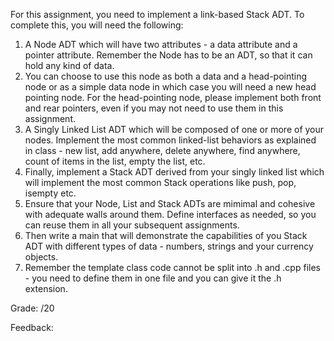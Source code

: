 For this assignment, you need to implement a link-based Stack ADT.  To complete this, you will need the following:

1. A Node ADT which will have two attributes - a data attribute and a pointer attribute.  Remember the Node has to be an ADT, so that it can hold any kind of data.
2. You can choose to use this node as both a data and a head-pointing node or as a simple data node in which case you will need a new head pointing node.  For the head-pointing node, please implement both front and rear pointers, even if you may not need to use them in this assignment.
3. A Singly Linked List ADT which will be composed of one or more of your nodes.  Implement the most common linked-list behaviors as explained in class - new list, add anywhere, delete anywhere, find anywhere, count of items in the list, empty the list, etc.
4. Finally, implement a Stack ADT derived from your singly linked list which will implement the most common Stack operations like push, pop, isempty etc.
5. Ensure that your Node, List and Stack ADTs are mimimal and cohesive with adequate walls around them.  Define interfaces as needed, so you can reuse them in all your subsequent assignments.
6. Then write a main that will demonstrate the capabilities of you Stack ADT with different types of data - numbers, strings and your currency objects.
7. Remember the template class code cannot be split into .h and .cpp files - you need to define them in one file and you can give it the .h extension.

Grade: /20

Feedback:
